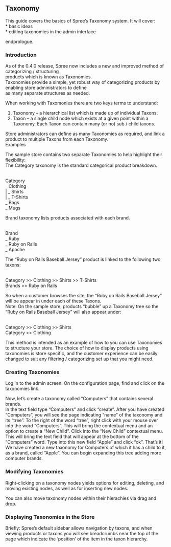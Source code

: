 Taxonomy
--------

This guide covers the basics of Spree’s Taxonomy system. It will cover:\
\* basic ideas\
\* editing taxonomies in the admin interface

endprologue.

### Introduction

As of the 0.4.0 release, Spree now includes a new and improved method of
categorizing / structuring \
products which is known as Taxonomies. \
Taxonomies provide a simple, yet robust way of categorizing products by
enabling store administrators to define \
as many separate structures as needed.

When working with Taxomonies there are two keys terms to understand:

1.  Taxonomy – a hierarchical list which is made up of individual
    Taxons.
2.  Taxon – a single child node which exists at a given point within a
    Taxonomy. Each Taxon can contain many (or no) sub / child taxons.

Store administrators can define as many Taxonomies as required, and link
a product to multiple Taxons from each Taxonomy.\
Examples

The sample store contains two separate Taxonomies to help highlight
their flexibility:\
The Category taxonomy is the standard categorical product breakdown.

<shell>\
Category\
 \_ Clothing\
 | \_ Shirts\
 | \_ T-Shirts\
 \_ Bags\
 \_ Mugs\
</shell>

Brand taxonomy lists products associated with each brand.

<shell>\
Brand\
 \_ Ruby\
 \_ Ruby on Rails\
 \_ Apache\
</shell>

The “Ruby on Rails Baseball Jersey” product is linked to the following
two taxons:

<shell>\
 Category \>\> Clothing \>\> Shirts \>\> T-Shirts\
 Brands \>\> Ruby on Rails\
</shell>

So when a customer browses the site, the “Ruby on Rails Baseball Jersey”
will be appear in under each of these Taxons.\
Note: On the sample store, products “bubble” up a Taxonomy tree so the
“Ruby on Rails Baseball Jersey” will also appear under:

<shell>\
 Category \>\> Clothing \>\> Shirts \
 Category \>\> Clothing\
</shell>

This method is intended as an example of how to you can use Taxonomies
to structure your store. The choice of how to display products using
taxonomies is store specific, and the customer experience can be easily
changed to suit any filtering / categorizing set up that you might need.

### Creating Taxonomies

Log in to the admin screen. On the configuration page, find and click on
the taxonomies link.

Now, let’s create a taxonomy called “Computers” that contains several
brands. \
In the text field type “Computers” and click “create”. After you have
created “Computers”, you will see the page indicating “name” of the
taxonomy and its “tree”. To the right of the word “tree”, right click
with your mouse over into the word “Computers”. This will bring the
contextual menu and an option to create a “New Child”. Click into the
“New Child” contextual menu. This will bring the text field that will
appear at the bottom of the “Computers” word. Type into this new field
“Apple” and click “ok”. That’s it! We have created a new taxonomy for
Computers of which it has a child to it, as a brand, called “Apple”. You
can begin expanding this tree adding more computer brands.

### Modifying Taxonomies

Right-clicking on a taxonomy nodes yields options for editing, deleting,
and moving existing nodes, as well as for inserting new nodes.

You can also move taxonomy nodes within their hierachies via drag and
drop.

### Displaying Taxonomies in the Store

Briefly: Spree’s default sidebar allows navigation by taxons, and when
viewing products or taxons you will see breadcrumbs near the top of the
page which indicate the ‘position’ of the item in the taxon hierarchy.
